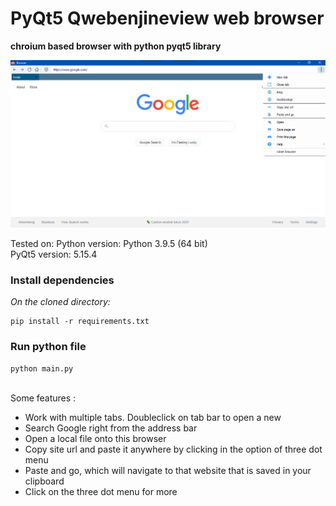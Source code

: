 # PyQt5 Qwebenjineview web browser
**chroium based browser with python pyqt5 library**

<img src="./browser-screenshot.png" alt="Screenshot"/>

Tested on:
Python version: Python 3.9.5 (64 bit)<br>
PyQt5 version: 5.15.4

<h3>Install dependencies</h3>
<i>On the cloned directory:</i>

```
pip install -r requirements.txt
```

<h3>Run python file</h3>

```
python main.py
```

<br>
Some features :
<ul>
  <li>Work with multiple tabs. Doubleclick on tab bar to open a new</li>
  <li>Search Google right from the address bar</li>  
  <li>Open a local file onto this browser</li>
  <li>Copy site url and paste it anywhere by clicking in the option of three dot menu</li>
  <li>Paste and go, which will navigate to that website that is saved in your clipboard</li>
  <li>Click on the three dot menu for more</li>
</ul>
<br>

